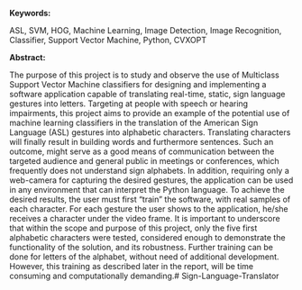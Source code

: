 
**Keywords:**

ASL, SVM, HOG, Machine Learning, Image Detection, Image Recognition, Classifier, Support Vector Machine, Python, CVXOPT

**Abstract:**

The purpose of this project is to study and observe the use of Multiclass Support Vector Machine classifiers for designing and implementing a software application capable of translating real-time, static, sign language gestures into letters. Targeting at people with speech or hearing impairments, this project aims to provide an example of the potential use of machine learning classifiers in the translation of the American Sign Language (ASL) gestures into alphabetic characters. Translating characters will finally result in building words and furthermore sentences. Such an outcome, might serve as a good means of communication between the targeted audience and general public in meetings or conferences, which frequently does not understand sign alphabets. In addition, requiring only a web-camera for capturing the desired gestures, the application can be used in any environment that can interpret the Python language. To achieve the desired results, the user must first “train” the software, with real samples of each character. For each gesture the user shows to the application, he/she receives a character under the video frame. It is important to underscore that within the scope and purpose of this project, only the five first alphabetic characters were tested, considered enough to demonstrate the functionality of the solution, and its robustness. Further training can be done for letters of the alphabet, without need of additional development. However, this training as described later in the report, will be time consuming and computationally demanding.# Sign-Language-Translator
